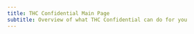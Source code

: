 ```yaml
---
title: THC Confidential Main Page
subtitle: Overview of what THC Confidential can do for you
---
```


